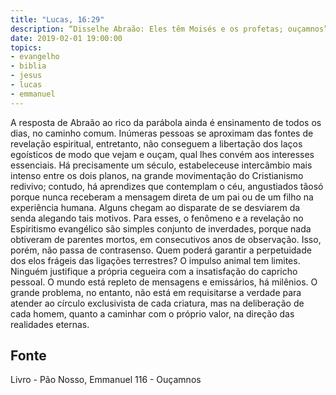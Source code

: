 ```yaml
---
title: "Lucas, 16:29"
description: “Disse­lhe Abraão: Eles têm Moisés e os profetas; ouçam­nos”.
date: 2019-02-01 19:00:00
topics: 
- evangelho
- biblia
- jesus
- lucas
- emmanuel
---
```


A resposta de Abraão ao rico da parábola ainda é ensinamento de todos os
dias, no caminho comum.
Inúmeras pessoas se aproximam das fontes de revelação espiritual,
entretanto, não conseguem a libertação dos laços egoísticos de modo que vejam e
ouçam, qual lhes convém aos interesses essenciais.
Há precisamente um século, estabeleceu­se intercâmbio mais intenso entre
os dois planos, na grande movimentação do Cristianismo redivivo; contudo, há
aprendizes que contemplam o céu, angustiados tão­só porque nunca receberam a
mensagem direta de um pai ou de um filho na experiência humana. Alguns chegam
ao disparate de se desviarem da senda alegando tais motivos.
Para esses, o fenômeno e a revelação no Espiritismo evangélico são simples
conjunto de inverdades, porque nada obtiveram de parentes mortos, em consecutivos
anos de observação.
Isso, porém, não passa de contra­senso.
Quem poderá garantir a perpetuidade dos elos frágeis das ligações
terrestres?
O impulso animal tem limites.
Ninguém justifique a própria cegueira com a insatisfação do capricho
pessoal.
O mundo está repleto de mensagens e emissários, há milênios.
O grande problema, no entanto, não está em requisitar­se a verdade para
atender ao círculo exclusivista de cada criatura, mas na deliberação de cada homem,
quanto a caminhar com o próprio valor, na direção das realidades eternas.




## Fonte
Livro - Pão Nosso, Emmanuel
116 - Ouçam­nos
